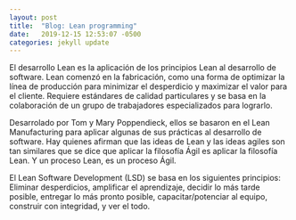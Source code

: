 ```yaml
---
layout: post
title:  "Blog: Lean programming"
date:   2019-12-15 12:53:07 -0500
categories: jekyll update
---
```

El desarrollo Lean es la aplicación de los principios Lean al desarrollo de software. Lean comenzó en la fabricación, como una forma de optimizar la línea de producción para minimizar el desperdicio y maximizar el valor para el cliente. Requiere estándares de calidad particulares y se basa en la colaboración de un grupo de trabajadores especializados para lograrlo.

Desarrolado por Tom y Mary Poppendieck, ellos se basaron en el Lean Manufacturing para aplicar algunas de sus prácticas al desarrollo de software. Hay  quienes afirman que las ideas de Lean y las ideas agiles son tan similares que se dice que aplicar la filosofía Ágil es aplicar la filosofía Lean. Y un proceso Lean, es un proceso Ágil.

El Lean Software Development (LSD) se basa en los siguientes principios:
Eliminar desperdicios, amplificar el aprendizaje, decidir lo más tarde posible, entregar lo más pronto posible, capacitar/potenciar al equipo, construir con integridad, y ver el todo.
